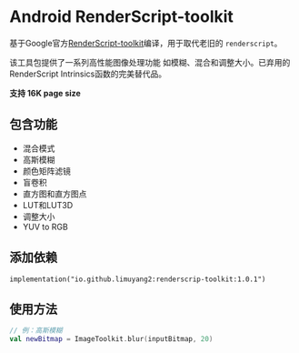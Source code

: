# Android RenderScript-toolkit

基于Google官方[RenderScript-toolkit](https://github.com/android/renderscript-intrinsics-replacement-toolkit)编译，用于取代老旧的 `renderscript`。

该工具包提供了一系列高性能图像处理功能 如模糊、混合和调整大小。已弃用的RenderScript Intrinsics函数的完美替代品。

**支持 16K page size**

## 包含功能
- 混合模式
- 高斯模糊
- 颜色矩阵滤镜
- 盲卷积
- 直方图和直方图点
- LUT和LUT3D
- 调整大小
- YUV to RGB



## 添加依赖
```
implementation("io.github.limuyang2:renderscrip-toolkit:1.0.1")
```

## 使用方法
```kotlin
// 例：高斯模糊
val newBitmap = ImageToolkit.blur(inputBitmap, 20)
```


